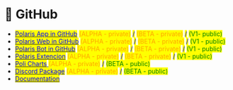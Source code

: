 # 🏦 GitHub

* [<mark style="color:blue;">Polaris App in GitHub</mark>](https://github.com/Polaris-Web3-Official/)           <mark style="color:orange;">(ALPHA - private)</mark>  <mark style="color:blue;">/</mark> <mark style="color:orange;">(BETA - private)</mark> <mark style="color:blue;">/</mark> <mark style="color:green;">(V1- public)</mark>
* [<mark style="color:blue;">Polaris Web in GitHub</mark>](https://github.com/Polaris-Web3-Official/)          <mark style="color:orange;">(ALPHA - private)</mark> <mark style="color:blue;">/</mark> <mark style="color:orange;">(BETA - private)</mark> <mark style="color:blue;">/</mark> <mark style="color:green;">(V1 - public)</mark>
* [<mark style="color:blue;">Polaris Bot in GitHub</mark>](https://github.com/Polaris-Web3-Official/)            <mark style="color:orange;">(ALPHA - private)</mark> <mark style="color:blue;">/</mark> <mark style="color:orange;">(BETA - private)</mark> <mark style="color:blue;">/</mark> <mark style="color:green;">(V1 - public)</mark>
* [<mark style="color:blue;">Polaris Extencion</mark>](https://github.com/Polaris-Web3-Official)                  <mark style="color:orange;">(ALPHA - private)</mark> <mark style="color:blue;">/</mark> <mark style="color:orange;">(BETA - private)</mark> <mark style="color:blue;">/</mark> <mark style="color:green;">(V1 - public)</mark>
* [<mark style="color:blue;">Poli Charts</mark> ](https://github.com/Polaris-Web3-Official/)                             <mark style="color:orange;">(ALPHA - private)</mark> <mark style="color:blue;">/</mark> <mark style="color:green;">(BETA - public)</mark>
* [<mark style="color:blue;">Discord Package</mark>](https://github.com/Polaris-Web3-Official/)                   <mark style="color:orange;">(ALPHA - private)</mark> <mark style="color:blue;">/</mark> <mark style="color:green;">(BETA - public)</mark>
* [<mark style="color:blue;">Documentation</mark>](https://github.com/Polaris-Web3-Official/docs\_polaris)[\
  ](https://github.com/MrWiki15?tab=projects)

